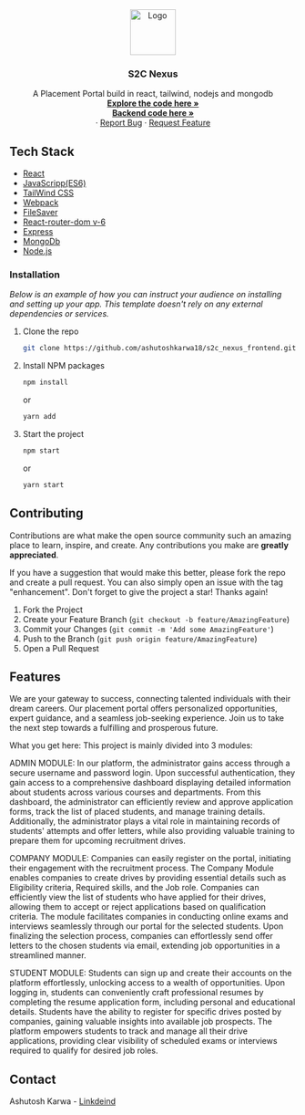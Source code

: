 <div align="center">
  <a href="#">
    <img src="https://static.theprint.in/wp-content/uploads/2023/05/ANI-20230517071444.jpg" alt="Logo" width="80" height="80">
  </a>

  <h3 align="center">S2C Nexus</h3>

  <p align="center">
    A Placement Portal build in react, tailwind, nodejs and mongodb
    <br />
    <a href="https://github.com/ashutoshkarwa18/s2c_nexus_frontend"><strong>Explore the code here »</strong></a>
    <br />
    <a href="https://github.com/ashutoshkarwa18/s2c_nexus_backend"><strong>Backend code here »</strong></a>
    <br />
    ·
    <a href="https://github.com/ashutoshkarwa18/s2c_nexus_frontend/issues">Report Bug</a>
    ·
    <a href="https://github.com/ashutoshkarwa18/s2c_nexus_frontend/issues">Request Feature</a>
  </p>
</div>


## Tech Stack
- [React](https://react.dev/)
- [JavaScripp(ES6)](https://facebook.github.io/react/)
- [TailWind CSS](https://tailwindui.com/)
- [Webpack](https://webpack.js.org/)
- [FileSaver](https://www.npmjs.com/package/file-saver)
- [React-router-dom v-6](#)
- [Express](https://expressjs.com/)
- [MongoDb](https://www.mongodb.com/cloud/atlas/register)
- [Node.js](https://nodejs.org/en)


### Installation

_Below is an example of how you can instruct your audience on installing and setting up your app. This template doesn't rely on any external dependencies or services._

1. Clone the repo
   ```sh
   git clone https://github.com/ashutoshkarwa18/s2c_nexus_frontend.git
   ```
2. Install NPM packages
   ```sh
   npm install
   ```
   or
   ```sh
   yarn add
   ```
   
3. Start the project
    ```sh
   npm start
   ```
   or
   ```sh
   yarn start
   ``` 
 
<!-- CONTRIBUTING -->
## Contributing

Contributions are what make the open source community such an amazing place to learn, inspire, and create. Any contributions you make are **greatly appreciated**.

If you have a suggestion that would make this better, please fork the repo and create a pull request. You can also simply open an issue with the tag "enhancement".
Don't forget to give the project a star! Thanks again!

1. Fork the Project
2. Create your Feature Branch (`git checkout -b feature/AmazingFeature`)
3. Commit your Changes (`git commit -m 'Add some AmazingFeature'`)
4. Push to the Branch (`git push origin feature/AmazingFeature`)
5. Open a Pull Request

<!-- ABOUT THE PROJECT -->
## Features
We are your gateway to success, connecting talented individuals with their dream careers. Our placement portal offers personalized opportunities, expert guidance, and a seamless job-seeking experience. Join us to take the next step towards a fulfilling and prosperous future.

What you get here:
This project is mainly divided into 3 modules:

ADMIN MODULE: In our platform, the administrator gains access through a secure username and password login. Upon successful authentication, they gain access to a comprehensive dashboard displaying detailed information about students across various courses and departments. From this dashboard, the administrator can efficiently review and approve application forms, track the list of placed students, and manage training details. Additionally, the administrator plays a vital role in maintaining records of students' attempts and offer letters, while also providing valuable training to prepare them for upcoming recruitment drives.

COMPANY MODULE: Companies can easily register on the portal, initiating their engagement with the recruitment process. The Company Module enables companies to create drives by providing essential details such as Eligibility criteria, Required skills, and the Job role. Companies can efficiently view the list of students who have applied for their drives, allowing them to accept or reject applications based on qualification criteria. The module facilitates companies in conducting online exams and interviews seamlessly through our portal for the selected students. Upon finalizing the selection process, companies can effortlessly send offer letters to the chosen students via email, extending job opportunities in a streamlined manner.

STUDENT MODULE: Students can sign up and create their accounts on the platform effortlessly, unlocking access to a wealth of opportunities. Upon logging in, students can conveniently craft professional resumes by completing the resume application form, including personal and educational details. Students have the ability to register for specific drives posted by companies, gaining valuable insights into available job prospects. The platform empowers students to track and manage all their drive applications, providing clear visibility of scheduled exams or interviews required to qualify for desired job roles.

## Contact

Ashutosh Karwa - [Linkdeind](www.linkedin.com/in/ashutosh-karwa)
